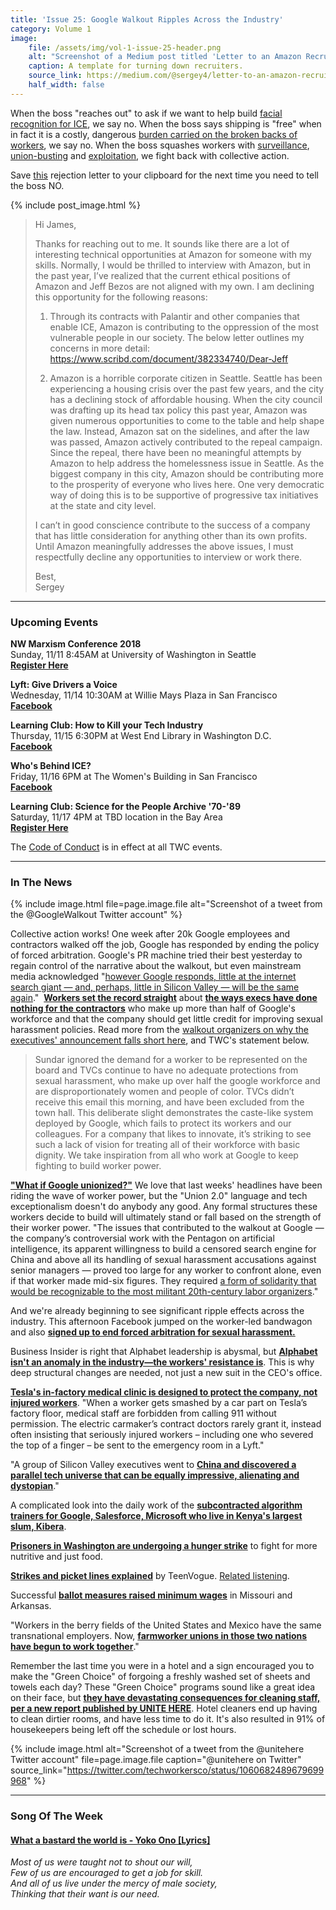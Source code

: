```yaml
---
title: 'Issue 25: Google Walkout Ripples Across the Industry'
category: Volume 1
image:
    file: /assets/img/vol-1-issue-25-header.png
    alt: "Screenshot of a Medium post titled 'Letter to an Amazon Recruiter'"
    caption: A template for turning down recruiters.
    source_link: https://medium.com/@sergey4/letter-to-an-amazon-recruiter-caca90ef808b
    half_width: false
---
```


<!-- Content imported from: https://mailchi.mp/248354b18061/tech-workers-coalition-update-1281981?e=dbff030191 -->

When the boss "reaches out" to ask if we want to help build [facial recognition for ICE](https://www.recode.net/2018/11/5/18062008/amazon-ice-we-wont-build-it-all-hands-meeting-law-enforcement-rekognition%20boycott%20amazon), we say no. When the boss says shipping is "free" when in fact it is a&nbsp;costly, dangerous [burden carried on the broken backs of workers](https://www.businessinsider.com/amazon-hires-thousands-of-delivery-drivers-2018-11), we say no. When the boss squashes workers with [surveillance](https://newint.org/features/2018/11/01/view-Amazon%27s-dirty-work), [union-busting](https://www.cnn.com/2018/10/17/politics/warren-sanders-amazon-union/index.html) and [exploitation](https://www.businessinsider.com/amazon-delivery-drivers-reveal-claims-of-disturbing-work-conditions-2018-8), we fight back with collective action.&nbsp;  

Save [this](https://medium.com/@sergey4/letter-to-an-amazon-recruiter-caca90ef808b) rejection letter to your clipboard for the next time you need to tell the boss NO.

<!--excerpt-->

{% include post_image.html %}

> Hi James,
>
> Thanks for reaching out to me. It sounds like there are a lot of interesting technical opportunities at Amazon for someone with my skills. Normally, I would be thrilled to interview with Amazon, but in the past year, I’ve realized that the current ethical positions of Amazon and Jeff Bezos are not aligned with my own. I am declining this opportunity for the following reasons:  
>
> 1. Through its contracts with Palantir and other companies that enable ICE, Amazon is contributing to the oppression of the most vulnerable people in our society. The below letter outlines my concerns in more detail: https://www.scribd.com/document/382334740/Dear-Jeff  
>
> 2. Amazon is a horrible corporate citizen in Seattle. Seattle has been experiencing a housing crisis over the past few years, and the city has a declining stock of affordable housing. When the city council was drafting up its head tax policy this past year, Amazon was given numerous opportunities to come to the table and help shape the law. Instead, Amazon sat on the sidelines, and after the law was passed, Amazon actively contributed to the repeal campaign. Since the repeal, there have been no meaningful attempts by Amazon to help address the homelessness issue in Seattle. As the biggest company in this city, Amazon should be contributing more to the prosperity of everyone who lives here. One very democratic way of doing this is to be supportive of progressive tax initiatives at the state and city level.  
>
> I can’t in good conscience contribute to the success of a company that has little consideration for anything other than its own profits. Until Amazon meaningfully addresses the above issues, I must respectfully decline any opportunities to interview or work there.  
>
> Best,  
> Sergey  

***

###  Upcoming Events

**NW Marxism Conference 2018&nbsp;**  
Sunday, 11/11 8:45AM at University of Washington in Seattle  
[**Register Here**](https://pugetsoundsocialists.org/2018/10/19/nw-marxism-conference-2018/)  
  
**Lyft: Give Drivers a Voice**  
Wednesday, 11/14 10:30AM at Willie Mays Plaza in San Francisco  
[**Facebook**](https://www.facebook.com/events/263970904260478/)  
  
**Learning Club: How to Kill your Tech Industry**  
Thursday, 11/15 6:30PM at West End Library in Washington D.C.  
[**Facebook**](https://www.facebook.com/events/297724370952380/)

**Who's Behind ICE?**  
Friday, 11/16 6PM at The Women's Building in San Francisco  
[**Facebook**](https://www.facebook.com/events/262360374626736/)  

**Learning Club: Science for the People Archive '70-'89**  
Saturday, 11/17 4PM at TBD location in the Bay Area  
[**Register Here**](https://pugetsoundsocialists.org/2018/10/19/nw-marxism-conference-2018/)

The [Code of Conduct](https://techworkerscoalition.org/community-guide/) is in effect at all TWC events.

***

### In The News

{% include image.html
    file=page.image.file
    alt="Screenshot of a tweet from the @GoogleWalkout Twitter account"
%}

Collective action works! One week after 20k Google employees and contractors walked off the job, Google has responded by ending the policy of forced arbitration. Google's PR machine tried their best&nbsp;yesterday to regain control of the narrative about the walkout, but even mainstream media acknowledged "[however Google responds, little at the internet search giant — and, perhaps, little in Silicon Valley — will be the same again](https://www.nytimes.com/2018/11/07/technology/google-walkout-watershed-tech.html?module=inline)."&nbsp;&nbsp;[**Workers set the record straight**](https://www.bloomberg.com/news/articles/2018-11-08/google-changes-policies-on-sexual-misconduct-after-staff-walkout) about [**the ways execs have done nothing for the contractors**](https://thehill.com/policy/technology/415759-tech-labor-group-criticizes-google-work-place-changes-for-excluding) who make up more than half of Google's workforce and that the company should get little credit for improving sexual harassment policies. Read more from the [walkout organizers on why the executives' announcement falls short here](https://medium.com/@GoogleWalkout/googlewalkout-update-collective-action-works-but-we-need-to-keep-working-b17f673ad513), and TWC's statement below.  

> Sundar ignored the demand for a worker to be represented on the board and TVCs continue to have no adequate protections from sexual harassment, who make up over half the google workforce and are disproportionately women and people of color. TVCs didn’t receive this email this morning, and have been excluded from the town hall. This deliberate slight demonstrates the caste-like system deployed by Google, which fails to protect its workers and our colleagues. For a company that likes to innovate, it’s striking to see such a lack of vision for treating all of their workforce with basic dignity. We take inspiration from all who work at Google to keep fighting to build worker power.
  
[**"What if Google unionized?"**](https://techcrunch.com/2018/11/04/what-if-google-unionized/) We love that last weeks' headlines have been riding the wave of worker power, but the "Union 2.0" language and tech exceptionalism doesn't do anybody any good. Any formal structures these workers decide to build will ultimately stand or fall based on the strength of their worker power. "The issues that contributed to the walkout at Google — the company’s controversial work with the Pentagon on artificial intelligence, its apparent willingness to build a censored search engine for China and above all its handling of sexual harassment accusations against senior managers — proved too large for any worker to confront alone, even if that worker made mid-six figures. They required [a form of solidarity that would be recognizable to the most militant 20th-century labor organizers](https://www.nytimes.com/2018/11/06/business/google-employee-walkout-labor.html)."  
  
And we're already beginning to see significant ripple effects across the industry. This afternoon Facebook jumped on the worker-led bandwagon and also [**signed up to end&nbsp;forced arbitration for sexual harassment.**](https://www.theverge.com/2018/11/9/18079462/facebook-forced-arbitration-end-sexual-harassment-dating-policy-update)  
  
Business Insider is right that Alphabet leadership is abysmal, but [**Alphabet isn't an anomaly in the industry—the workers' resistance is**](https://www.businessinsider.com/alphabet-google-crisis-leadership-2018-11). This is why deep structural changes are needed, not just a new suit in the CEO's office.  
  
[**Tesla's in-factory medical clinic is designed to protect the company, not injured workers**](https://www.revealnews.org/article/inside-teslas-factory-a-medical-clinic-designed-to-ignore-injured-workers/). "When a worker gets smashed by a car part on Tesla’s factory floor, medical staff are forbidden from calling 911 without permission. The electric carmaker’s contract doctors rarely grant it, instead often insisting that seriously injured workers – including one who severed the top of a finger – be sent to the emergency room in a Lyft."  
  
"A group of Silicon Valley executives went to [**China and discovered a parallel tech universe that can be equally impressive, alienating and dystopian**](https://www.nytimes.com/2018/11/05/business/china-silicon-valley-technology.html?login=email&auth=login-email)."  
  
A complicated&nbsp;look into the daily work of the [**subcontracted algorithm trainers for Google, Salesforce, Microsoft who live in&nbsp;Kenya's largest slum, Kibera**](https://www.bbc.com/news/technology-46055595).&nbsp;&nbsp;  
  
[**Prisoners in Washington are undergoing a hunger strike**](https://sawarimi.org/archives/2671) to fight for more nutritive and just food.  
  
[**Strikes and picket lines explained**](https://www.teenvogue.com/story/strikes-and-picket-lines-explained) by TeenVogue. [Related listening](https://itsgoingdown.org/from-teen-vogue-to-black-metal-waving-the-black-flag-with-kim-kelly/).  
  
Successful [**ballot measures raised minimum wages**](https://www.vox.com/2018/11/7/18071804/minimum-wage-arkansas-missouri-election-ballot-measure) in Missouri and Arkansas.  
  
"Workers in the berry fields of the United States and Mexico have the same transnational employers. Now, [**farmworker unions in those two nations have begun to work together**](https://Workers%20in%20the%20berry%20fields%20of%20the%20United%20States%20and%20Mexico%20have%20the%20same%20transnational%20employers.%20Now,%20farmworker%20unions%20in%20those%20two%20nations%20have%20begun%20to%20work%20together.)."  
  
Remember the last time you were in a hotel and a sign encouraged you to make the "Green Choice" of forgoing a freshly washed set of sheets and towels each day? These "Green Choice" programs sound like a great idea on their face, but **[they have devastating consequences for cleaning staff, per a new report published by UNITE HERE](https://www.businesswire.com/news/home/20181105005262/en/UNITE-Issues-Investor-Report-Marriott%E2%80%99s-Green-Program)**. Hotel cleaners end up having to clean dirtier rooms, and have less time to do it. It's also resulted in 91% of housekeepers being left off the schedule or lost hours.

{% include image.html
    alt="Screenshot of a tweet from the @unitehere Twitter account"
    file=page.image.file
    caption="@unitehere on Twitter"
    source_link="https://twitter.com/techworkersco/status/1060682489679699968"
%}

***

### Song Of The Week

#### [**What a bastard the world is - Yoko Ono [Lyrics]**](https://www.youtube.com/watch?v=lfhtAz_gTHE)

_Most of us were taught not to shout our will,_  
_Few of us are encouraged to get a job for skill._  
_And all of us live under the mercy of male society,_  
_Thinking that their want is our need._  
